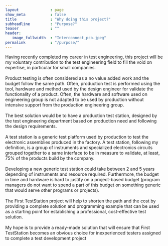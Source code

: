 ```yaml
---
layout              : page
show_meta           : false
title               : "Why doing this project?"
subheadline         : "Purpose?"
teaser              : ""
header:
   image_fullwidth  : "Interconnect_pcb.jpeg"
permalink           : "/purpose/"
---
```

Having recently completed my career in test engineering, this project will be my voluntary contribution to the test engineering field to fill the void on expertise, in particular for small companies.<br><br>
Product testing is often considered as a no value added work and the budget follow the same path. Often, production test is performed using the tool, hardware and method used by the design engineer for validate the functionality of a product.  Often, the hardware and software used on engineering group is not adapted to be used by production without intensive support from the production engineering group.<br><br>
The best solution would be to have a production test station, designed by the test engineering department based on production need and following the design requirements.<br><br>
A test station is a generic test platform used by production to test the electronic assemblies produced in the factory.  A test station, following my definition, is a group of instruments and specialized electronics circuits grouped together to a same interface to be in measure to validate, at least, 75% of the products build by the company.<br><br>
Developing a new generic test station could take between 2 and 5 years depending of instruments and resource required.  Furthermore, the budget in time and hardware is hard to justify on a project-based budget (program managers do not want to spend a part of this budget on something generic that would serve other programs or projects).<br><br>
The First TestStation project will help to shorten the path and the cost by providing a complete solution and programming example that can be used as a starting point for establishing a professional, cost-effective test solution.<br><br>
My hope is to provide a ready-made solution that will ensure that First TestStation becomes an obvious choice for inexperienced testers assigned to complete a test development project


